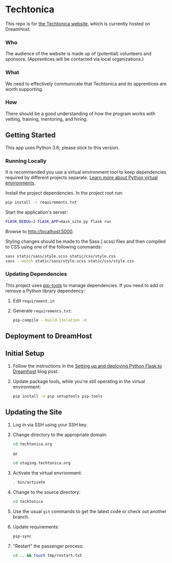 # Techtonica

This repo is for [the Techtonica website](http://techtonica.org), which is
currently hosted on DreamHost.

### Who

The audience of the website is made up of (potential) volunteers and sponsors.
(Apprentices will be contacted via local organizations.)

### What

We need to effectively communicate that Techtonica and its apprentices are
worth supporting.

### How

There should be a good understanding of how the program works with vetting,
training, mentoring, and hiring.

## Getting Started

This app uses Python 3.6; please stick to this version.

### Running Locally

It is recommended you use a virtual environment tool to keep dependencies
required by different projects separate. [Learn more about Python virtual
environments](http://docs.python-guide.org/en/latest/dev/virtualenvs/).

Install the project dependencies. In the project root run:

```sh
pip install -r requirements.txt
```

Start the application's server:

```sh
FLASK_DEBUG=1 FLASK_APP=main_site.py flask run
```

Browse to <http://localhost:5000>.

Styling changes should be made to the Sass (.scss) files and then compiled to
CSS using one of the following commands:

```sh
sass static/sass/style.scss static/css/style.css
sass --watch static/sass/style.scss static/css/style.css
```

### Updating Dependencies

This project uses [pip-tools](https://github.com/jazzband/pip-tools) to manage
dependencies. If you need to add or remove a Python library dependency:

1. Edit `requirement.in`
1. Generate `requirements.txt`:

   ```sh
   pip-compile --build-isolation -U
   ```

## Deployment to DreamHost

## Initial Setup

1. Follow the instructions in the [Setting up and deploying Python Flask to
   Dreamhost](https://mattcarrier.com/flask-dreamhost-setup/) blog post.

1. Update package tools, while you're still operating in the virtual
   environment:

   ```sh
   pip install -U pip setuptools pip-tools
   ```

## Updating the Site

1. Log in via SSH using your SSH key.

1. Change directory to the appropriate domain:

   ```sh
   cd techtonica.org
   ```

   or

   ```sh
   cd staging.techtonica.org
   ```

1. Activate the virtual envrionment:

   ```sh
   . bin/activate
   ```

1. Change to the source directory:

   ```sh
   cd techtonica
   ```

1. Use the usual `git` commands to get the latest code or check out another
   branch.

1. Update requirements:

   ```sh
   pip-sync
   ```

1. "Restart" the passenger process:

   ```sh
   cd .. && touch tmp/restart.txt
   ```
